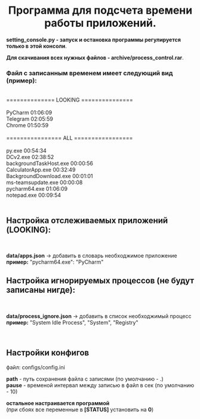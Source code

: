 <h1 align="center">Программа для подсчета времени работы приложений.</h1>

<p><b>setting_console.py - запуск и остановка программы регулируется только в этой консоли</b>.</p>
<p><b>Для скачивания всех нужных файлов - archive/process_control.rar</b>.</p>

<h3>Файл с записанным временем имеет следующий вид (пример):</h3>


<p><br>
==============  LOOKING  ===============<br>
<br>
PyCharm                             01:06:09<br>
Telegram                            02:05:59<br>
Chrome                              01:50:59<br>
<br>
================  ALL  =================<br>
<br>
py.exe                              00:54:34<br>
DCv2.exe                            02:38:52<br>
backgroundTaskHost.exe              00:00:56<br>
CalculatorApp.exe                   00:32:49<br>
BackgroundDownload.exe              00:01:01<br>
ms-teamsupdate.exe                  00:00:08<br>
pycharm64.exe                       01:06:09<br>
notepad.exe                         00:09:54<br>
<br>
</p>

<h2>Настройка отслеживаемых приложений (LOOKING):</h2><br>
<p><b>data/apps.json</b>  ->  добавить в словарь необходжимое приложение<br>
<b>пример:</b> "pycharm64.exe": "PyCharm"<br></p>

<h2>Настройка игнорируемых процессов (не будут записаны нигде):</h2><br>
<p><b>data/process_ignore.json</b>  ->  добавить в список необходжимый процесс<br>
<b>пример:</b> "System Idle Process", "System", "Registry"<br></p>
<br>

<h2>Настройки конфигов</h2>

<p>файл:  configs/config.ini<br>

<b>path</b> - путь сохранения файла с записями (по умолчанию - .)<br>
<b>pause</b> - временой интервал между записью в файл в сек (по умолчанию - 10)<br>

<b>остальное настраивается программой</b><br>
(при сбоях все переменные в **[STATUS]** установить на **0**)</p>
  
